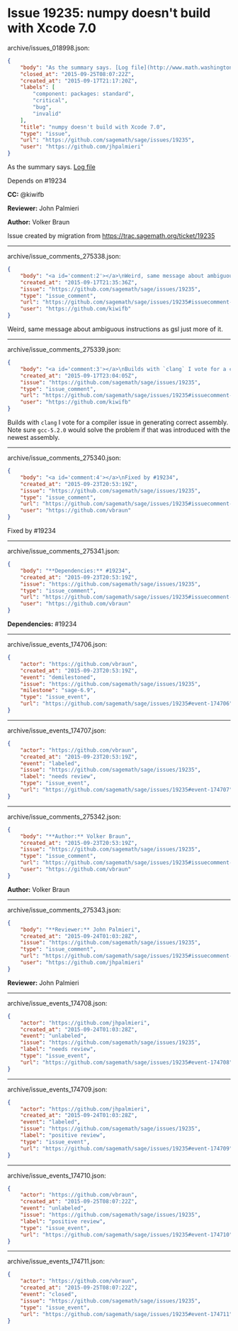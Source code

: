 # Issue 19235: numpy doesn't build with Xcode 7.0

archive/issues_018998.json:
```json
{
    "body": "As the summary says. [Log file](http://www.math.washington.edu/~palmieri/Sage/numpy-1.8.1.p0.log)\n\nDepends on #19234\n\n**CC:**  @kiwifb\n\n**Reviewer:** John Palmieri\n\n**Author:** Volker Braun\n\nIssue created by migration from https://trac.sagemath.org/ticket/19235\n\n",
    "closed_at": "2015-09-25T08:07:22Z",
    "created_at": "2015-09-17T21:17:20Z",
    "labels": [
        "component: packages: standard",
        "critical",
        "bug",
        "invalid"
    ],
    "title": "numpy doesn't build with Xcode 7.0",
    "type": "issue",
    "url": "https://github.com/sagemath/sage/issues/19235",
    "user": "https://github.com/jhpalmieri"
}
```
As the summary says. [Log file](http://www.math.washington.edu/~palmieri/Sage/numpy-1.8.1.p0.log)

Depends on #19234

**CC:**  @kiwifb

**Reviewer:** John Palmieri

**Author:** Volker Braun

Issue created by migration from https://trac.sagemath.org/ticket/19235





---

archive/issue_comments_275338.json:
```json
{
    "body": "<a id='comment:2'></a>\nWeird, same message about ambiguous instructions as gsl just more of it.",
    "created_at": "2015-09-17T21:35:36Z",
    "issue": "https://github.com/sagemath/sage/issues/19235",
    "type": "issue_comment",
    "url": "https://github.com/sagemath/sage/issues/19235#issuecomment-275338",
    "user": "https://github.com/kiwifb"
}
```

<a id='comment:2'></a>
Weird, same message about ambiguous instructions as gsl just more of it.



---

archive/issue_comments_275339.json:
```json
{
    "body": "<a id='comment:3'></a>\nBuilds with `clang` I vote for a compiler issue in generating correct assembly. Note sure `gcc-5.2.0` would solve the problem if that was introduced with the newest assembly.",
    "created_at": "2015-09-17T23:04:05Z",
    "issue": "https://github.com/sagemath/sage/issues/19235",
    "type": "issue_comment",
    "url": "https://github.com/sagemath/sage/issues/19235#issuecomment-275339",
    "user": "https://github.com/kiwifb"
}
```

<a id='comment:3'></a>
Builds with `clang` I vote for a compiler issue in generating correct assembly. Note sure `gcc-5.2.0` would solve the problem if that was introduced with the newest assembly.



---

archive/issue_comments_275340.json:
```json
{
    "body": "<a id='comment:4'></a>\nFixed by #19234",
    "created_at": "2015-09-23T20:53:19Z",
    "issue": "https://github.com/sagemath/sage/issues/19235",
    "type": "issue_comment",
    "url": "https://github.com/sagemath/sage/issues/19235#issuecomment-275340",
    "user": "https://github.com/vbraun"
}
```

<a id='comment:4'></a>
Fixed by #19234



---

archive/issue_comments_275341.json:
```json
{
    "body": "**Dependencies:** #19234",
    "created_at": "2015-09-23T20:53:19Z",
    "issue": "https://github.com/sagemath/sage/issues/19235",
    "type": "issue_comment",
    "url": "https://github.com/sagemath/sage/issues/19235#issuecomment-275341",
    "user": "https://github.com/vbraun"
}
```

**Dependencies:** #19234



---

archive/issue_events_174706.json:
```json
{
    "actor": "https://github.com/vbraun",
    "created_at": "2015-09-23T20:53:19Z",
    "event": "demilestoned",
    "issue": "https://github.com/sagemath/sage/issues/19235",
    "milestone": "sage-6.9",
    "type": "issue_event",
    "url": "https://github.com/sagemath/sage/issues/19235#event-174706"
}
```



---

archive/issue_events_174707.json:
```json
{
    "actor": "https://github.com/vbraun",
    "created_at": "2015-09-23T20:53:19Z",
    "event": "labeled",
    "issue": "https://github.com/sagemath/sage/issues/19235",
    "label": "needs review",
    "type": "issue_event",
    "url": "https://github.com/sagemath/sage/issues/19235#event-174707"
}
```



---

archive/issue_comments_275342.json:
```json
{
    "body": "**Author:** Volker Braun",
    "created_at": "2015-09-23T20:53:19Z",
    "issue": "https://github.com/sagemath/sage/issues/19235",
    "type": "issue_comment",
    "url": "https://github.com/sagemath/sage/issues/19235#issuecomment-275342",
    "user": "https://github.com/vbraun"
}
```

**Author:** Volker Braun



---

archive/issue_comments_275343.json:
```json
{
    "body": "**Reviewer:** John Palmieri",
    "created_at": "2015-09-24T01:03:28Z",
    "issue": "https://github.com/sagemath/sage/issues/19235",
    "type": "issue_comment",
    "url": "https://github.com/sagemath/sage/issues/19235#issuecomment-275343",
    "user": "https://github.com/jhpalmieri"
}
```

**Reviewer:** John Palmieri



---

archive/issue_events_174708.json:
```json
{
    "actor": "https://github.com/jhpalmieri",
    "created_at": "2015-09-24T01:03:28Z",
    "event": "unlabeled",
    "issue": "https://github.com/sagemath/sage/issues/19235",
    "label": "needs review",
    "type": "issue_event",
    "url": "https://github.com/sagemath/sage/issues/19235#event-174708"
}
```



---

archive/issue_events_174709.json:
```json
{
    "actor": "https://github.com/jhpalmieri",
    "created_at": "2015-09-24T01:03:28Z",
    "event": "labeled",
    "issue": "https://github.com/sagemath/sage/issues/19235",
    "label": "positive review",
    "type": "issue_event",
    "url": "https://github.com/sagemath/sage/issues/19235#event-174709"
}
```



---

archive/issue_events_174710.json:
```json
{
    "actor": "https://github.com/vbraun",
    "created_at": "2015-09-25T08:07:22Z",
    "event": "unlabeled",
    "issue": "https://github.com/sagemath/sage/issues/19235",
    "label": "positive review",
    "type": "issue_event",
    "url": "https://github.com/sagemath/sage/issues/19235#event-174710"
}
```



---

archive/issue_events_174711.json:
```json
{
    "actor": "https://github.com/vbraun",
    "created_at": "2015-09-25T08:07:22Z",
    "event": "closed",
    "issue": "https://github.com/sagemath/sage/issues/19235",
    "type": "issue_event",
    "url": "https://github.com/sagemath/sage/issues/19235#event-174711"
}
```
